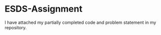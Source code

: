 # ESDS-Assignment

I have attached my partially completed code and problem statement in my repository.
